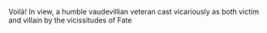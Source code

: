 Voilà! In view, a humble vaudevillian veteran cast vicariously 
as both victim and villain by the vicissitudes of Fate


